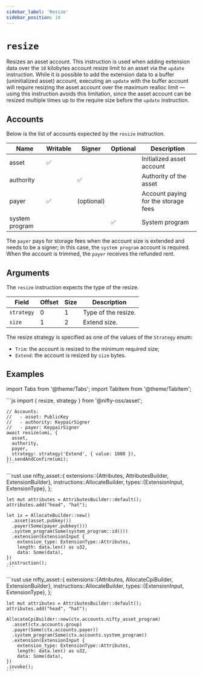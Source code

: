 ```yaml
---
sidebar_label: 'Resize'
sidebar_position: 10
---
```


# `resize`

Resizes an asset account. This instruction is used when adding extension data over the `10` kilobytes account resize limit to an asset via the `update` instruction. While it is possible to add the extension data to a buffer (uninitialized asset) account, executing an `update` with the buffer account will require resizing the asset account over the maximum realloc limit &mdash; using this instruction avoids this limitation, since the asset account can be resized multiple times up to the require size before the `update` instruction.

## Accounts

Below is the list of accounts expected by the `resize` instruction.

| Name             | Writable | Signer | Optional | Description |
|------------------|----------|--------|----------|-------------|
| asset            | ✅       |        |          | Initialized asset account |
| authority        |          | ✅     |          | Authority of the asset |
| payer            | ✅       | (optional) |       | Account paying for the storage fees |
| system program   |          |        | ✅        | System program |

The `payer` pays for storage fees when the account size is extended and needs to be a signer; in this case, the `system program` account is required. When the account is trimmed, the `payer` receives the refunded rent.

## Arguments

The `resize` instruction expects the type of the resize.

| Field             | Offset | Size | Description |
|-------------------|--------|------|-------------|
| `strategy`        | 0      | 1    | Type of the resize. |
| `size`            | 1      | 2    | Extend size. |

The resize strategy is specified as one of the values of the `Strategy` enum:
- `Trim`: the account is resized to the minimum required size;
- `Extend`: the account is resized by `size` bytes.

## Examples

import Tabs from '@theme/Tabs';
import TabItem from '@theme/TabItem';

<Tabs>
  <TabItem value="javascript" label="JavaScript" default>
    ```js
    import { resize, strategy } from '@nifty-oss/asset';

    // Accounts:
    //   - asset: PublicKey
    //   - authority: KeypairSigner
    //   - payer: KeypairSigner
    await resize(umi, {
      asset,
      authority,
      payer,
      strategy: strategy('Extend', { value: 1000 }),
    }).sendAndConfirm(umi);
    ```
  </TabItem>
  <TabItem value="orange" label="Rust">
    ```rust
    use nifty_asset::{
      extensions::{Attributes, AttributesBuilder, ExtensionBuilder},
      instructions::AllocateBuilder,
      types::{ExtensionInput, ExtensionType},
    };

    let mut attributes = AttributesBuilder::default();
    attributes.add("head", "hat");

    let ix = AllocateBuilder::new()
      .asset(asset.pubkey())
      .payer(Some(payer.pubkey()))
      .system_program(Some(system_program::id()))
      .extension(ExtensionInput {
        extension_type: ExtensionType::Attributes,
        length: data.len() as u32,
        data: Some(data),
    })
    .instruction();
    ```
  </TabItem>
  <TabItem value="banana" label="Rust (on-chain)">
    ```rust
    use nifty_asset::{
      extensions::{Attributes, AllocateCpiBuilder, ExtensionBuilder},
      instructions::AllocateBuilder,
      types::{ExtensionInput, ExtensionType},
    };

    let mut attributes = AttributesBuilder::default();
    attributes.add("head", "hat");

    AllocateCpiBuilder::new(ctx.accounts.nifty_asset_program)
      .asset(ctx.accounts.group)
      .payer(Some(ctx.accounts.payer))
      .system_program(Some(ctx.accounts.system_program))
      .extension(ExtensionInput {
        extension_type: ExtensionType::Attributes,
        length: data.len() as u32,
        data: Some(data),
    })
    .invoke();
    ```
  </TabItem>
</Tabs>
